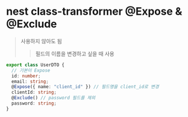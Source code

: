# nest class-transformer @Expose & @Exclude

> 사용하지 않아도 됨
>
> > 필드의 이름을 변경하고 싶을 때 사용

```ts
export class UserDTO {
  // 기본이 Expose
  id: number;
  email: string;
  @Expose({ name: "client_id" }) // 필드명을 client_id로 변경
  clientId: string;
  @Exclude() // password 필드를 제외
  password: string;
}
```
